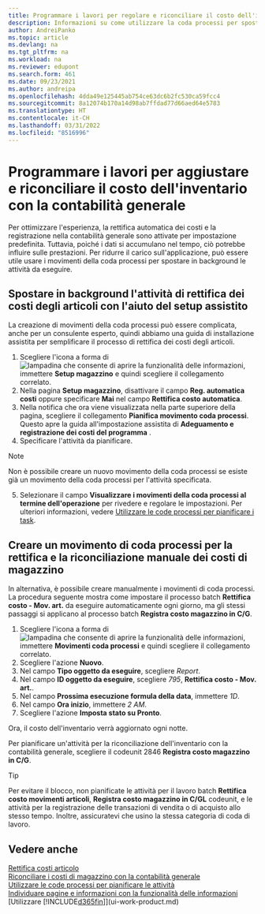 ```yaml
---
title: Programmare i lavori per regolare e riconciliare il costo dell'inventario
description: Informazioni su come utilizzare la coda processi per spostare in background le attività per la rettifica del costo di magazzino o per riconciliarlo con la contabilità generale. Ad esempio, se la tua società esegue molte attività o elabora molte transazioni.
author: AndreiPanko
ms.topic: article
ms.devlang: na
ms.tgt_pltfrm: na
ms.workload: na
ms.reviewer: edupont
ms.search.form: 461
ms.date: 09/23/2021
ms.author: andreipa
ms.openlocfilehash: 4dda49e125445ab754ce63dc6b2fc530ca59fcc4
ms.sourcegitcommit: 8a12074b170a14d98ab7ffdad77d66aed64e5783
ms.translationtype: HT
ms.contentlocale: it-CH
ms.lasthandoff: 03/31/2022
ms.locfileid: "8516996"
---
```

# <a name="schedule-jobs-for-adjusting-and-reconciling-inventory-cost-with-the-general-ledger"></a>Programmare i lavori per aggiustare e riconciliare il costo dell'inventario con la contabilità generale

Per ottimizzare l'esperienza, la rettifica automatica dei costi e la registrazione nella contabilità generale sono attivate per impostazione predefinita. Tuttavia, poiché i dati si accumulano nel tempo, ciò potrebbe influire sulle prestazioni. Per ridurre il carico sull'applicazione, può essere utile usare i movimenti della coda processi per spostare in background le attività da eseguire.

## <a name="move-the-task-of-adjusting-item-costs-to-the-background-with-the-help-of-assisted-setup"></a>Spostare in background l'attività di rettifica dei costi degli articoli con l'aiuto del setup assistito

La creazione di movimenti della coda processi può essere complicata, anche per un consulente esperto, quindi abbiamo una guida di installazione assistita per semplificare il processo di rettifica dei costi degli articoli.  

1. Scegliere l'icona a forma di ![lampadina che consente di aprire la funzionalità delle informazioni](media/ui-search/search_small.png "Dimmi cosa vuoi fare"), immettere **Setup magazzino** e quindi scegliere il collegamento correlato.  
2. Nella pagina **Setup magazzino**, disattivare il campo **Reg. automatica costi** oppure specificare **Mai** nel campo **Rettifica costo automatica**.  
3. Nella notifica che ora viene visualizzata nella parte superiore della pagina, scegliere il collegamento **Pianifica movimento coda processi**. Questo apre la guida all'impostazione assistita di **Adeguamento e registrazione dei costi del programma** .  
4. Specificare l'attività da pianificare.  

  > [!NOTE]
  > Non è possibile creare un nuovo movimento della coda processi se esiste già un movimento della coda processi per l'attività specificata.

5. Selezionare il campo **Visualizzare i movimenti della coda processi al termine dell'operazione** per rivedere e regolare le impostazioni. Per ulteriori informazioni, vedere [Utilizzare le code processi per pianificare i task](admin-job-queues-schedule-tasks.md).  

## <a name="to-create-a-job-queue-entry-for-adjusting-and-reconciling-inventory-cost-manually"></a>Creare un movimento di coda processi per la rettifica e la riconciliazione manuale dei costi di magazzino

In alternativa, è possibile creare manualmente i movimenti di coda processi. La procedura seguente mostra come impostare il processo batch **Rettifica costo - Mov. art.** da eseguire automaticamente ogni giorno, ma gli stessi passaggi si applicano al processo batch **Registra costo magazzino in C/G**.  

1. Scegliere l'icona a forma di ![lampadina che consente di aprire la funzionalità delle informazioni](media/ui-search/search_small.png "Dimmi cosa vuoi fare"), immettere **Movimenti coda processi** e quindi scegliere il collegamento correlato.  
2. Scegliere l'azione **Nuovo**.  
3. Nel campo **Tipo oggetto da eseguire**, scegliere *Report*.  
4. Nel campo **ID oggetto da eseguire**, scegliere *795*, **Rettifica costo - Mov. art.**.  
5. Nel campo **Prossima esecuzione formula della data**, immettere *1D*.
6. Nel campo **Ora inizio**, immettere *2 AM*.
7. Scegliere l'azione **Imposta stato su Pronto**.

Ora, il costo dell'inventario verrà aggiornato ogni notte.  

Per pianificare un'attività per la riconciliazione dell'inventario con la contabilità generale, scegliere il codeunit 2846 **Registra costo magazzino in C/G**.

> [!TIP]
> Per evitare il blocco, non pianificate le attività per il lavoro batch **Rettifica costo movimenti articoli**, **Registra costo magazzino in C/GL** codeunit, e le attività per la registrazione delle transazioni di vendita o di acquisto allo stesso tempo. Inoltre, assicuratevi che usino la stessa categoria di coda di lavoro.

## <a name="see-also"></a>Vedere anche

[Rettifica costi articolo](inventory-how-adjust-item-costs.md)  
[Riconciliare i costi di magazzino con la contabilità generale](finance-how-to-post-inventory-costs-to-the-general-ledger.md)  
[Utilizzare le code processi per pianificare le attività](admin-job-queues-schedule-tasks.md)  
[Individuare pagine e informazioni con la funzionalità delle informazioni](ui-search.md)  
[Utilizzare [!INCLUDE[d365fin](includes/d365fin_md.md)]](ui-work-product.md)  
